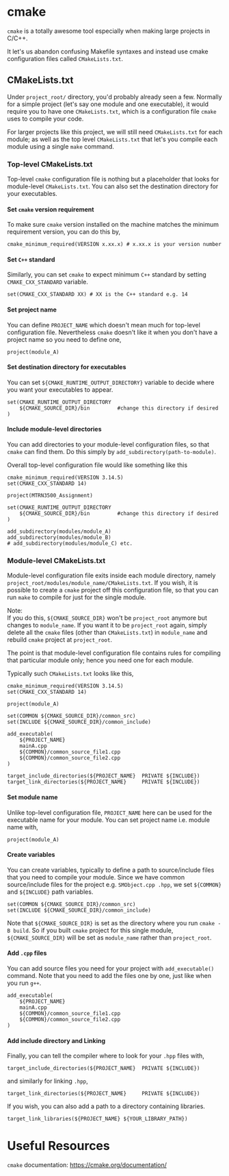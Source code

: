 # cmake

```cmake``` is a totally awesome tool especially when making large projects in C/C++. 

It let's us abandon confusing Makefile syntaxes and instead use cmake configuration files called ```CMakeLists.txt```. 

## CMakeLists.txt
Under ```project_root/``` directory, you'd probably already seen a few. Normally for a simple project (let's say one module and one executable), it would require you to have one ```CMakeLists.txt```, which is a configuration file ```cmake``` uses to compile your code. 

For larger projects like this project, we will still need ```CMakeLists.txt``` for each module; as well as the top level ```CMakeLists.txt``` that let's you compile each module using a single ```make``` command.

### Top-level CMakeLists.txt

Top-level ```cmake``` configuration file is nothing but a placeholder that looks for module-level ```CMakeLists.txt```. You can also set the destination directory for your executables.

#### Set ```cmake``` version requirement
To make sure ```cmake``` version installed on the machine matches the minimum requirement version, you can do this by,
```
cmake_minimum_required(VERSION x.xx.x) # x.xx.x is your version number
```
#### Set ```C++``` standard
Similarly, you can set ```cmake``` to expect minimum ```C++``` standard by setting ```CMAKE_CXX_STANDARD``` variable.
```
set(CMAKE_CXX_STANDARD XX) # XX is the C++ standard e.g. 14
```
#### Set project name
You can define ```PROJECT_NAME``` which doesn't mean much for top-level configuration file. Nevertheless ```cmake``` doesn't like it when you don't have a project name so you need to define one,
```
project(module_A)
```
#### Set destination directory for executables

You can set ```${CMAKE_RUNTIME_OUTPUT_DIRECTORY}``` variable to decide where you want your executables to appear.
```
set(CMAKE_RUNTIME_OUTPUT_DIRECTORY 
    ${CMAKE_SOURCE_DIR}/bin         #change this directory if desired
)
```
#### Include module-level directories
You can add directories to your module-level configuration files, so that ```cmake``` can find them. Do this simply by ```add_subdirectory(path-to-module)```.

Overall top-level configuration file would like something like this
```
cmake_minimum_required(VERSION 3.14.5)
set(CMAKE_CXX_STANDARD 14)

project(MTRN3500_Assignment)

set(CMAKE_RUNTIME_OUTPUT_DIRECTORY 
    ${CMAKE_SOURCE_DIR}/bin         #change this directory if desired
)

add_subdirectory(modules/module_A)
add_subdirectory(modules/module_B)
# add_subdirectory(modules/module_C) etc.
```

### Module-level CMakeLists.txt

Module-level configuration file exits inside each module directory, namely ```project_root/modules/module_name/CMakeLists.txt```. If you wish, it is possible to create a ```cmake``` project off this configuration file, so that you can run ```make``` to compile for just for the single module. 

Note: \
If you do this, ```${CMAKE_SOURCE_DIR}``` won't be ```project_root``` anymore but changes to ```module_name```. If you want it to be ```project_root``` again, simply delete all the ```cmake``` files (other than ```CMakeLists.txt```) in ```module_name``` and rebuild ```cmake``` project at ```project_root```.

The point is that module-level configuration file contains rules for compiling that particular module only; hence you need one for each module.

Typically such ```CMakeLists.txt``` looks like this,
``` 
cmake_minimum_required(VERSION 3.14.5)
set(CMAKE_CXX_STANDARD 14)

project(module_A)

set(COMMON ${CMAKE_SOURCE_DIR}/common_src)
set(INCLUDE ${CMAKE_SOURCE_DIR}/common_include)

add_executable(
    ${PROJECT_NAME} 
    mainA.cpp
    ${COMMON}/common_source_file1.cpp
    ${COMMON}/common_source_file2.cpp  
)

target_include_directories(${PROJECT_NAME}  PRIVATE ${INCLUDE})
target_link_directories(${PROJECT_NAME}     PRIVATE ${INCLUDE})
```

#### Set module name
Unlike top-level configuration file, ```PROJECT_NAME``` here can be used for the executable name for your module. You can set project name i.e. module name with,
```
project(module_A)
```
#### Create variables
You can create variables, typically to define a path to source/include files that you need to compile your module. Since we have common source/include files for the project e.g. ```SMObject.cpp .hpp```, we set ```${COMMON}``` and ```${INCLUDE}``` path variables.
```
set(COMMON ${CMAKE_SOURCE_DIR}/common_src)
set(INCLUDE ${CMAKE_SOURCE_DIR}/common_include)
```
Note that ```${CMAKE_SOURCE_DIR}``` is set as the directory where you run ```cmake -B build```. So if you built ```cmake``` project for this single module, ```${CMAKE_SOURCE_DIR}``` will be set as ```module_name``` rather than ```project_root```.

#### Add ```.cpp``` files

You can add source files you need for your project with ```add_executable()``` command. Note that you need to add the files one by one, just like when you run ```g++```.
```
add_executable(
    ${PROJECT_NAME} 
    mainA.cpp
    ${COMMON}/common_source_file1.cpp
    ${COMMON}/common_source_file2.cpp  
)
```
#### Add include directory and Linking 
Finally, you can tell the compiler where to look for your ```.hpp``` files with,
```
target_include_directories(${PROJECT_NAME}  PRIVATE ${INCLUDE})
```
and similarly for linking ```.hpp```,
```
target_link_directories(${PROJECT_NAME}     PRIVATE ${INCLUDE})
```
If you wish, you can also add a path to a directory containing libraries.
```
target_link_libraries(${PROJECT_NAME} ${YOUR_LIBRARY_PATH})
```

# Useful Resources

```cmake``` documentation: https://cmake.org/documentation/
